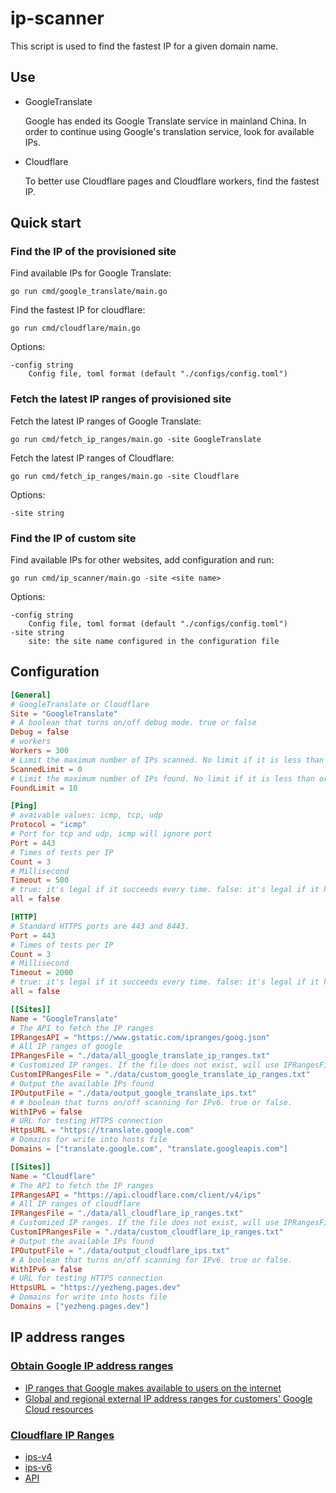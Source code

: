 # ip-scanner

This script is used to find the fastest IP for a given domain name.

## Use
* GoogleTranslate 

  Google has ended its Google Translate service in mainland China. In order to continue using Google's translation service, look for available IPs.

* Cloudflare

  To better use Cloudflare pages and Cloudflare workers, find the fastest IP.

## Quick start

### Find the IP of the provisioned site

Find available IPs for Google Translate:

```
go run cmd/google_translate/main.go
```

Find the fastest IP for cloudflare:

```
go run cmd/cloudflare/main.go
```

Options:
```
-config string
    Config file, toml format (default "./configs/config.toml")
```

### Fetch the latest IP ranges of provisioned site

Fetch the latest IP ranges of Google Translate:

```
go run cmd/fetch_ip_ranges/main.go -site GoogleTranslate
```

Fetch the latest IP ranges of Cloudflare:

```
go run cmd/fetch_ip_ranges/main.go -site Cloudflare
```

Options:

```
-site string
```

### Find the IP of custom site

Find available IPs for other websites, add configuration and run:

```shell
go run cmd/ip_scanner/main.go -site <site name>
```

Options:

```
-config string
    Config file, toml format (default "./configs/config.toml")
-site string
    site: the site name configured in the configuration file
```

## Configuration

```toml
[General]
# GoogleTranslate or Cloudflare
Site = "GoogleTranslate"
# A boolean that turns on/off debug mode. true or false
Debug = false
# workers
Workers = 300
# Limit the maximum number of IPs scanned. No limit if it is less than or equal to 0.
ScannedLimit = 0
# Limit the maximum number of IPs found. No limit if it is less than or equal to 0.
FoundLimit = 10

[Ping]
# avaivable values: icmp, tcp, udp
Protocol = "icmp"
# Port for tcp and udp, icmp will ignore port
Port = 443
# Times of tests per IP
Count = 3
# Millisecond
Timeout = 500
# true: it's legal if it succeeds every time. false: it's legal if it has one succeeds
all = false

[HTTP]
# Standard HTTPS ports are 443 and 8443.
Port = 443
# Times of tests per IP
Count = 3
# Millisecond
Timeout = 2000
# true: it's legal if it succeeds every time. false: it's legal if it has one succeeds
all = false

[[Sites]]
Name = "GoogleTranslate"
# The API to fetch the IP ranges
IPRangesAPI = "https://www.gstatic.com/ipranges/goog.json"
# All IP ranges of google
IPRangesFile = "./data/all_google_translate_ip_ranges.txt"
# Customized IP ranges. If the file does not exist, will use IPRangesFile
CustomIPRangesFile = "./data/custom_google_translate_ip_ranges.txt"
# Output the available IPs found
IPOutputFile = "./data/output_google_translate_ips.txt"
# # boolean that turns on/off scanning for IPv6. true or false.
WithIPv6 = false
# URL for testing HTTPS connection
HttpsURL = "https://translate.google.com"
# Domains for write into hosts file
Domains = ["translate.google.com", "translate.googleapis.com"]

[[Sites]]
Name = "Cloudflare"
# The API to fetch the IP ranges
IPRangesAPI = "https://api.cloudflare.com/client/v4/ips"
# All IP ranges of cloudflare
IPRangesFile = "./data/all_cloudflare_ip_ranges.txt"
# Customized IP ranges. If the file does not exist, will use IPRangesFile
CustomIPRangesFile = "./data/custom_cloudflare_ip_ranges.txt"
# Output the available IPs found
IPOutputFile = "./data/output_cloudflare_ips.txt"
# A boolean that turns on/off scanning for IPv6. true or false.
WithIPv6 = false
# URL for testing HTTPS connection
HttpsURL = "https://yezheng.pages.dev"
# Domains for write into hosts file
Domains = ["yezheng.pages.dev"]
```

## IP address ranges
### [Obtain Google IP address ranges](https://support.google.com/a/answer/10026322?hl=en)
* [IP ranges that Google makes available to users on the internet](https://www.gstatic.com/ipranges/goog.json)
* [Global and regional external IP address ranges for customers' Google Cloud resources](https://www.gstatic.com/ipranges/cloud.json)

### [Cloudflare IP Ranges](https://www.cloudflare.com/ips/)
* [ips-v4](https://www.cloudflare.com/ips-v4/)
* [ips-v6](https://www.cloudflare.com/ips-v6/)
* [API](https://api.cloudflare.com/client/v4/ips)
